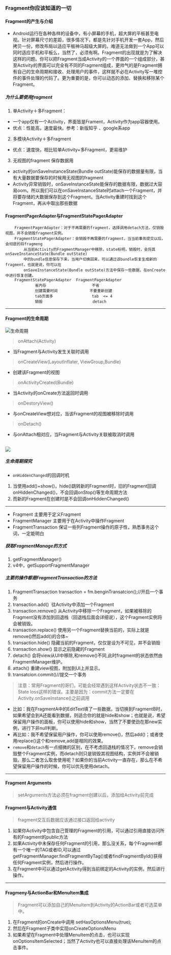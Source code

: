 ### Fragment你应该知道的一切

#### Fragment的产生与介绍
* Android运行在各种各样的设备中，有小屏幕的手机，超大屏的平板甚至电视。针对屏幕尺寸的差距，很多情况下，都是先针对手机开发一套App，然后拷贝一份，修改布局以适应平板神马超级大屏的。难道无法做到一个App可以同时适应手机和平板么，当然了，必须有啊。Fragment的出现就是为了解决这样的问题。你可以把Fragment当成Activity的一个界面的一个组成部分，甚至Activity的界面可以完全有不同的Fragment组成，更帅气的是Fragment拥有自己的生命周期和接收、处理用户的事件，这样就不必在Activity写一堆控件的事件处理的代码了。更为重要的是，你可以动态的添加、替换和移除某个Fragment。
##### 为什么要使用fragment
1. 单Activity＋多Fragment：
  * 一个app仅有一个Activity，界面皆是Frament，Activity作为app容器使用。
  * 优点：性能高，速度最快。参考：新版知乎 、google系app
2. 多模块Activity＋多Fragment
  * 优点：速度快，相比较单Activity+多Fragment，更易维护
3. 无视图的fragment 保存数据用
  * activity的onSaveInstanceState(Bundle outState)能保存的数据量有限，当有大量数据要保存的时候用无视图的fragment
  * Activity异常销毁时，onSaveInstanceState能保存的数据有限，数据过大容易oom。所以我们可以在onSaveInstanceState时attach一个Fragment，并将要存储的大数据保存到这个Fragment。当Activity重建时找到这个Fragment，再从中取出那些数据

#### FragmentPagerAdapter与FragmentStatePagerAdapter
```
    FragmentPagerAdapter：对于不再需要的fragment，选择调用detach方法，仅销毁视图，并不会销毁fragment实例。
    FragmentStatePagerAdapter：会销毁不再需要的fragment，当当前事务提交以后，会彻底的将fragmeng
        从当前Activity的FragmentManager中移除，state标明，销毁时，会将其onSaveInstanceState(Bundle outState)
        中的bundle信息保存下来，当用户切换回来，可以通过该bundle恢复生成新的fragment，也就是说，你可以在
        onSaveInstanceState(Bundle outState)方法中保存一些数据，在onCreate中进行恢复创建。
    FragmentStatePagerAdapter  FragmentPagerAdapter
             省内存                    不省
             创建需要时间              不要重新创建
             tab页面多                 tab  <= 4
             销毁                      detach
```
---
#### Fragment的生命周期
![生命周期](./fragmentlifecycle1.png)
> onAttach(Activity)
  * 当Fragment与Activity发生关联时调用
> onCreateView(LayoutInflater, ViewGroup,Bundle)
  * 创建该Fragment的视图
> onActivityCreated(Bundle)
  * 当Activity的onCreate方法返回时调用
> onDestoryView()
  * 与onCreateView想对应，当该Fragment的视图被移除时调用
> onDetach()
  * 与onAttach相对应，当Fragment与Activity关联被取消时调用

  ![](fragment_status.jpg) 
--------------------------
##### 生命周期探究
* `onHiddenChanged`的回调时机
1. 当使用add()+show()，hide()跳转新的Fragment时，旧的Fragment回调onHiddenChanged()，不会回调onStop()等生命周期方法
2. 而新的Fragment在创建时是不会回调onHiddenChanged()

---
* Fragment 主要用于定义Fragment
* FragmentManager 主要用于在Activity中操作Fragment
* FragmentTransaction 保证一些列Fragment操作的原子性，熟悉事务这个词，一定能明白
##### 获取FragmentManage的方式
1. getFragmentManager()
2. v4中，getSupportFragmentManager
##### 主要的操作都是FragmentTransaction的方法
1. FragmentTransaction transaction = fm.benginTransatcion();//开启一个事务
2. transaction.add() 
往Activity中添加一个Fragment
3. transaction.remove()
从Activity中移除一个Fragment，如果被移除的Fragment没有添加到回退栈（回退栈后面会详细说），这个Fragment实例将会被销毁。
4. transaction.replace()
使用另一个Fragment替换当前的，实际上就是remove()然后add()的合体~
5. transaction.hide()
隐藏当前的Fragment，仅仅是设为不可见，并不会销毁
6. transaction.show()
显示之前隐藏的Fragment
7. detach()
会将view从UI中移除,和remove()不同,此时fragment的状态依然由FragmentManager维护。
8. attach()
重建view视图，附加到UI上并显示。
9. transatcion.commit()//提交一个事务

> 注意：常用Fragment的哥们，可能会经常遇到这样Activity状态不一致：State loss这样的错误。主要是因为：commit方法一定要在Activity.onSaveInstance()之前调用
* 比如：我在FragmentA中的EditText填了一些数据，当切换到FragmentB时，如果希望会到A还能看到数据，则适合你的就是hide和show；也就是说，希望保留用户操作的面板，你可以使用hide和show，当然了不要使劲在那new实例，进行下非null判断。
* 再比如：我不希望保留用户操作，你可以使用remove()，然后add()；或者使用replace()这个和remove,add是相同的效果。
* `remove`和`detach`有一点细微的区别，在不考虑回退栈的情况下，remove会销毁整个Fragment实例，而detach则只是销毁其视图结构，实例并不会被销毁。那么二者怎么取舍使用呢？如果你的当前Activity一直存在，那么在不希望保留用户操作的时候，你可以优先使用detach。
---
#### Fragment Arguments
> setArguments方法必须在fragment创建以后，添加给Activity前完成

#### Fragment与Activity通信
> fragment交互后数据应该通过接口返回给activity
1. 如果你Activity中包含自己管理的Fragment的引用，可以通过引用直接访问所有的Fragment的public方法
2. 如果Activity中未保存任何Fragment的引用，那么没关系，每个Fragment都有一个唯一的TAG或者ID,可以通过getFragmentManager.findFragmentByTag()或者findFragmentById()获得任何Fragment实例，然后进行操作。
3. 在Fragment中可以通过getActivity得到当前绑定的Activity的实例，然后进行操作。

---
#### Fragmeny与ActionBar和MenuItem集成
> Fragment可以添加自己的MenuItem到Activity的ActionBar或者可选菜单中。
1. 在Fragment的onCreate中调用 setHasOptionsMenu(true);
2. 然后在Fragment子类中实现onCreateOptionsMenu
3. 如果希望在Fragment中处理MenuItem的点击，也可以实现onOptionsItemSelected；当然了Activity也可以直接处理该MenuItem的点击事件。




